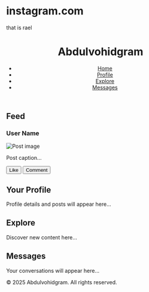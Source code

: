 # instagram.com
that is rael 
<!DOCTYPE html>
<html lang="en">
<head>
    <meta charset="UTF-8">
    <meta name="viewport" content="width=device-width, initial-scale=1.0">
    <title>Abdulvohidgram</title>
    <link rel="stylesheet" href="styles.css">
</head>
<body>
    <header>
        <div class="container">
            <h1>Abdulvohidgram</h1>
            <nav>
                <ul>
                    <li><a href="#home">Home</a></li>
                    <li><a href="#profile">Profile</a></li>
                    <li><a href="#explore">Explore</a></li>
                    <li><a href="#messages">Messages</a></li>
                </ul>
            </nav>
        </div>
    </header>
    <main>
        <section id="home" class="feed">
            <h2>Feed</h2>
            <div class="post">
                <h3>User Name</h3>
                <img src="placeholder.jpg" alt="Post image">
                <p>Post caption...</p>
                <button>Like</button>
                <button>Comment</button>
            </div>
            <!-- More posts here -->
        </section>
        <section id="profile">
            <h2>Your Profile</h2>
            <p>Profile details and posts will appear here...</p>
        </section>
        <section id="explore">
            <h2>Explore</h2>
            <p>Discover new content here...</p>
        </section>
        <section id="messages">
            <h2>Messages</h2>
            <p>Your conversations will appear here...</p>
        </section>
    </main>
    <footer>
        <p>&copy; 2025 Abdulvohidgram. All rights reserved.</p>
    </footer>
</body>
</html>

